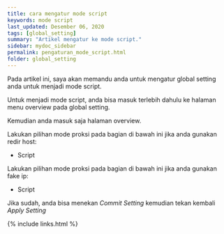 ```yaml
---
title: cara mengatur mode script
keywords: mode script
last_updated: Desember 06, 2020
tags: [global_setting]
summary: "Artikel mengatur ke mode script."
sidebar: mydoc_sidebar
permalink: pengaturan_mode_script.html
folder: global_setting
---
```


Pada artikel ini, saya akan memandu anda untuk mengatur global setting anda untuk menjadi mode script.

Untuk menjadi mode script, anda bisa masuk terlebih dahulu ke halaman menu overview pada global setting.

Kemudian anda masuk saja halaman overview.

Lakukan pilihan mode proksi pada bagian di bawah ini jika anda gunakan redir host:

- Script

Lakukan pilihan mode proksi pada bagian di bawah ini jika anda gunakan fake ip:

- Script

Jika sudah, anda bisa menekan *Commit Setting* kemudian tekan kembali *Apply Setting*

{% include links.html %}
